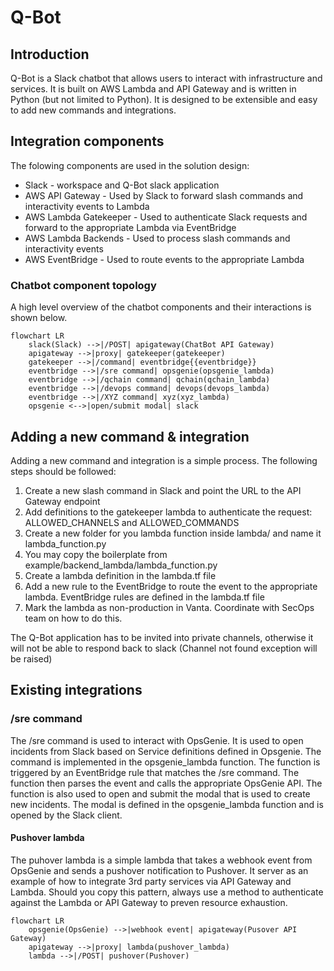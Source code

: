 # Q-Bot

## Introduction
Q-Bot is a Slack chatbot that allows users to interact with infrastructure and services. It is built on AWS Lambda and API Gateway and is written in Python (but not limited to Python). It is designed to be extensible and easy to add new commands and integrations.

## Integration components
The folowing components are used in the solution design:
* Slack - workspace and Q-Bot slack application
* AWS API Gateway - Used by Slack to forward slash commands and interactivity events to Lambda
* AWS Lambda Gatekeeper - Used to authenticate Slack requests and forward to the appropriate Lambda via EventBridge
* AWS Lambda Backends - Used to process slash commands and interactivity events
* AWS EventBridge - Used to route events to the appropriate Lambda

### Chatbot component topology
A high level overview of the chatbot components and their interactions is shown below.
```mermaid
flowchart LR
    slack(Slack) -->|/POST| apigateway(ChatBot API Gateway)
    apigateway -->|proxy| gatekeeper(gatekeeper)
    gatekeeper -->|/command| eventbridge{{eventbridge}}
    eventbridge -->|/sre command| opsgenie(opsgenie_lambda)
    eventbridge -->|/qchain command| qchain(qchain_lambda)
    eventbridge -->|/devops command| devops(devops_lambda)
    eventbridge -->|/XYZ command| xyz(xyz_lambda)
    opsgenie <-->|open/submit modal| slack
```

## Adding a new command & integration
Adding a new command and integration is a simple process. The following steps should be followed:
1. Create a new slash command in Slack and point the URL to the API Gateway endpoint
2. Add definitions to the gatekeeper lambda to authenticate the request: ALLOWED_CHANNELS and ALLOWED_COMMANDS
3. Create a new folder for you lambda function inside lambda/ and name it lambda_function.py
4. You may copy the boilerplate from example/backend_lambda/lambda_function.py
5. Create a lambda definition in the lambda.tf file
6. Add a new rule to the EventBridge to route the event to the appropriate lambda. EventBridge rules are defined in the lambda.tf file
7. Mark the lambda as non-production in Vanta. Coordinate with SecOps team on how to do this.

The Q-Bot application has to be invited into private channels, otherwise it will not be able to respond back to slack (Channel not found exception will be raised)

## Existing integrations

### /sre command
The /sre command is used to interact with OpsGenie. It is used to open incidents from Slack based on Service definitions defined in Opsgenie. The command is implemented in the opsgenie_lambda function. The function is triggered by an EventBridge rule that matches the /sre command. The function then parses the event and calls the appropriate OpsGenie API. The function is also used to open and submit the modal that is used to create new incidents. The modal is defined in the opsgenie_lambda function and is opened by the Slack client.

#### Pushover lambda 
The puhover lambda is a simple lambda that takes a webhook event from OpsGenie and sends a pushover notification to Pushover. It server as an example of how to integrate 3rd party services via API Gateway and Lambda. Should you copy this pattern, always use a method to authenticate against the Lambda or API Gateway to preven resource exhaustion. 

```mermaid
flowchart LR
    opsgenie(OpsGenie) -->|webhook event| apigateway(Pusover API Gateway)
    apigateway -->|proxy| lambda(pushover_lambda)
    lambda -->|/POST| pushover(Pushover)
```